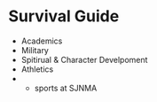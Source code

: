 # Survival Guide
* Academics
* Military
* Spitirual & Character Develpoment
* Athletics
* * sports at SJNMA